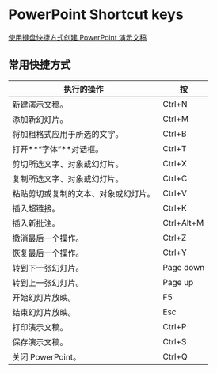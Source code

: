 # PowerPoint Shortcut keys 

[使用键盘快捷方式创建 PowerPoint 演示文稿](https://support.microsoft.com/zh-cn/office/使用键盘快捷方式创建-powerpoint-演示文稿-ebb3d20e-dcd4-444f-a38e-bb5c5ed180f4)

## 常用快捷方式

| 执行的操作                           | 按         |
| ------------------------------------ | ---------- |
| 新建演示文稿。                       | Ctrl+N     |
| 添加新幻灯片。                       | Ctrl+M     |
| 将加粗格式应用于所选的文字。         | Ctrl+B     |
| 打开**“字体”**对话框。               | Ctrl+T     |
| 剪切所选文字、对象或幻灯片。         | Ctrl+X     |
| 复制所选文字、对象或幻灯片。         | Ctrl+C     |
| 粘贴剪切或复制的文本、对象或幻灯片。 | Ctrl+V     |
| 插入超链接。                         | Ctrl+K     |
| 插入新批注。                         | Ctrl+Alt+M |
| 撤消最后一个操作。                   | Ctrl+Z     |
| 恢复最后一个操作。                   | Ctrl+Y     |
| 转到下一张幻灯片。                   | Page down  |
| 转到上一张幻灯片。                   | Page up    |
| 开始幻灯片放映。                     | F5         |
| 结束幻灯片放映。                     | Esc        |
| 打印演示文稿。                       | Ctrl+P     |
| 保存演示文稿。                       | Ctrl+S     |
| 关闭 PowerPoint。                    | Ctrl+Q     |

